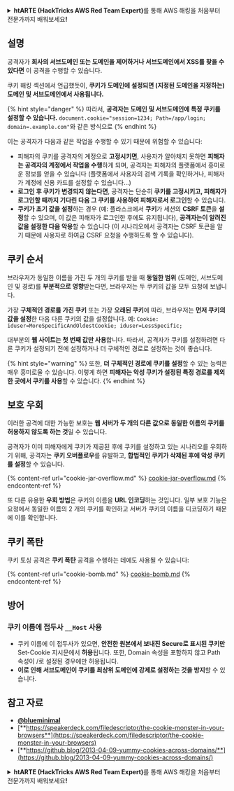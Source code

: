 <details>

<summary><strong>htARTE (HackTricks AWS Red Team Expert)</strong>를 통해 AWS 해킹을 처음부터 전문가까지 배워보세요<strong>!</strong></summary>

HackTricks를 지원하는 다른 방법:

* **회사를 HackTricks에서 광고하거나 HackTricks를 PDF로 다운로드**하려면 [**SUBSCRIPTION PLANS**](https://github.com/sponsors/carlospolop)를 확인하세요!
* [**공식 PEASS & HackTricks 스웨그**](https://peass.creator-spring.com)를 얻으세요.
* 독점적인 [**NFT**](https://opensea.io/collection/the-peass-family) 컬렉션인 [**The PEASS Family**](https://opensea.io/collection/the-peass-family)를 발견하세요.
* 💬 [**Discord 그룹**](https://discord.gg/hRep4RUj7f) 또는 [**텔레그램 그룹**](https://t.me/peass)에 **참여**하거나 **Twitter** 🐦 [**@carlospolopm**](https://twitter.com/hacktricks_live)을 **팔로우**하세요.
* **HackTricks**와 **HackTricks Cloud** github 저장소에 **PR을 제출하여** 여러분의 해킹 기교를 **공유**하세요.

</details>


## 설명

공격자가 **회사의 서브도메인 또는 도메인을 제어하거나 서브도메인에서 XSS를 찾을 수 있다면** 이 공격을 수행할 수 있습니다.

쿠키 해킹 섹션에서 언급했듯이, **쿠키가 도메인에 설정되면 (지정된 도메인을 지정하는) 도메인 및 서브도메인에서 사용됩니다.**

{% hint style="danger" %}
따라서, **공격자는 도메인 및 서브도메인에 특정 쿠키를 설정할 수 있습니다.** `document.cookie="session=1234; Path=/app/login; domain=.example.com"`와 같은 방식으로
{% endhint %}

이는 공격자가 다음과 같은 작업을 수행할 수 있기 때문에 위험할 수 있습니다:

* 피해자의 쿠키를 공격자의 계정으로 **고정시키면**, 사용자가 알아채지 못하면 **피해자는 공격자의 계정에서 작업을 수행**하게 되며, 공격자는 피해자의 플랫폼에서 흥미로운 정보를 얻을 수 있습니다 (플랫폼에서 사용자의 검색 기록을 확인하거나, 피해자가 계정에 신용 카드를 설정할 수 있습니다...)
* **로그인 후 쿠키가 변경되지 않는다면**, 공격자는 단순히 **쿠키를 고정시키고, 피해자가 로그인할 때까지 기다린 다음 그 쿠키를 사용하여 피해자로서 로그인**할 수 있습니다.
* **쿠키가 초기 값을 설정**하는 경우 (예: 플라스크에서 **쿠키**가 세션의 **CSRF 토큰**을 **설정**할 수 있으며, 이 값은 피해자가 로그인한 후에도 유지됩니다), **공격자는이 알려진 값을 설정한 다음 악용**할 수 있습니다 (이 시나리오에서 공격자는 CSRF 토큰을 알기 때문에 사용자로 하여금 CSRF 요청을 수행하도록 할 수 있습니다).

## 쿠키 순서

브라우저가 동일한 이름을 가진 두 개의 쿠키를 받을 때 **동일한 범위** (도메인, 서브도메인 및 경로)를 **부분적으로 영향**받는다면, 브라우저는 두 쿠키의 값을 모두 요청에 보냅니다.

가장 **구체적인 경로를 가진 쿠키** 또는 가장 **오래된 쿠키**에 따라, 브라우저는 **먼저 쿠키의 값을 설정**한 다음 다른 쿠키의 값을 설정합니다. 예: `Cookie: iduser=MoreSpecificAndOldestCookie; iduser=LessSpecific;`

대부분의 **웹 사이트는 첫 번째 값만 사용**합니다. 따라서, 공격자가 쿠키를 설정하려면 다른 쿠키가 설정되기 전에 설정하거나 더 구체적인 경로로 설정하는 것이 좋습니다.

{% hint style="warning" %}
또한, **더 구체적인 경로에 쿠키를 설정**할 수 있는 능력은 매우 흥미로울 수 있습니다. 이렇게 하면 **피해자는 악성 쿠키가 설정된 특정 경로를 제외한 곳에서 쿠키를 사용**할 수 있습니다.
{% endhint %}

## 보호 우회

이러한 공격에 대한 가능한 보호는 **웹 서버가 두 개의 다른 값으로 동일한 이름의 쿠키를 허용하지 않도록 하는 것**일 수 있습니다.

공격자가 이미 피해자에게 쿠키가 제공된 후에 쿠키를 설정하고 있는 시나리오를 우회하기 위해, 공격자는 **쿠키 오버플로우**를 유발하고, **합법적인 쿠키가 삭제된 후에 악성 쿠키를 설정**할 수 있습니다.

{% content-ref url="cookie-jar-overflow.md" %}
[cookie-jar-overflow.md](cookie-jar-overflow.md)
{% endcontent-ref %}

또 다른 유용한 **우회 방법**은 쿠키의 이름을 **URL 인코딩**하는 것입니다. 일부 보호 기능은 요청에서 동일한 이름의 2 개의 쿠키를 확인하고 서버가 쿠키의 이름을 디코딩하기 때문에 이를 확인합니다.

## 쿠키 폭탄

쿠키 토싱 공격은 **쿠키 폭탄** 공격을 수행하는 데에도 사용될 수 있습니다:

{% content-ref url="cookie-bomb.md" %}
[cookie-bomb.md](cookie-bomb.md)
{% endcontent-ref %}

## 방어

### 쿠키 이름에 접두사 `__Host` 사용

* 쿠키 이름에 이 접두사가 있으면, **안전한 원본에서 보내진 Secure로 표시된 쿠키만** Set-Cookie 지시문에서 **허용**됩니다. 또한, Domain 속성을 포함하지 않고 Path 속성이 /로 설정된 경우에만 허용됩니다.
* **이로 인해 서브도메인이 쿠키를 최상위 도메인에 강제로 설정하는 것을 방지**할 수 있습니다.

## 참고 자료

* [**@blueminimal**](https://twitter.com/blueminimal)
* [**https://speakerdeck.com/filedescriptor/the-cookie-monster-in-your-browsers**](https://speakerdeck.com/filedescriptor/the-cookie-monster-in-your-browsers)
* [**https://github.blog/2013-04-09-yummy-cookies-across-domains/**](https://github.blog/2013-04-09-yummy-cookies-across-domains/)


<details>

<summary><strong>htARTE (HackTricks AWS Red Team Expert)</strong>를 통해 AWS 해킹을 처음부터 전문가까지 배워보세요<strong>!</strong></summary>

HackTricks를 지원하는 다른 방법:

* **회사를 HackTricks에서 광고하거나 HackTricks를 PDF로 다운로드**하려면 [**SUBSCRIPTION PLANS**](https://github.com/sponsors/carlospolop)를 확인하세요!
* [**공식 PEASS & HackTricks 스웨그**](https://peass.creator-spring.com)를 얻으세요.
* 독점적인 [**NFT**](https://opensea.io/collection/the-peass-family) 컬렉션인 [**The PEASS Family**](https://opensea.io/collection/the-peass-family)를 발견하세요.
* 💬 [**Discord 그룹**](https://discord.gg/hRep4RUj7f) 또는 [**텔레그램 그룹**](https://t.me/peass)에 **참여**하거나 **Twitter** 🐦 [**@carlospolopm**](https://twitter.com/hacktricks_live)을 **팔로우**하세요.
* **HackTr
